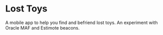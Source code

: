 Lost Toys
=========

A mobile app to help you find and befriend lost toys. An experiment with Oracle MAF and Estimote beacons.
